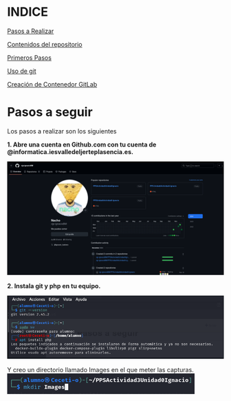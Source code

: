 # INDICE

[Pasos a Realizar](#pasos-a-seguir)

[Contenidos del repositorio](#Contenidos-del-repositorio)

[Primeros Pasos](#Primeros-pasos)

[Uso de git](uso.md)

[Creación de Contenedor GitLab](#Creación-de-Contenedor-GitLab)

# Pasos a seguir

Los pasos a realizar son los siguientes

__1. Abre una cuenta en Github.com con tu cuenta de @informatica.iesvalledeljerteplasencia.es.__

![](/Images/Paginaprincipal.png)

__2. Instala git y php en tu equipo.__

![](/Images/installarphp.png)

Y creo un directorio llamado Images en el que meter las capturas.
![](/Images/carpetaimg.png)
